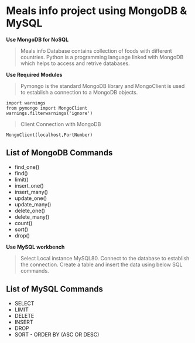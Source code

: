 # Meals info project using MongoDB & MySQL

**Use MongoDB for NoSQL**

> Meals info Database contains collection of foods with different countries.
> Python is a programming language linked with MongoDB which helps to access and retrive databases.

**Use Required Modules**

> Pymongo is the standard MongoDB library and MongoClient is used to establish a connection to a MongoDB objects.
```
import warnings
from pymongo import MongoClient
warnings.filterwarnings('ignore')
```
> Client Connection with MongoDB
```
MongoClient(localhost,PortNumber)
```

## List of MongoDB Commands

- find_one()
- find()
- limit()
- insert_one()
- insert_many()
- update_one()
- update_many()
- delete_one()
- delete_many()
- count()
- sort()
- drop()

**Use MySQL workbench**

> Select Local instance MySQL80.
> Connect to the database to establish the connection.
> Create a table and insert the data using below SQL commands.

## List of MySQL Commands

- SELECT
- LIMIT
- DELETE
- INSERT
- DROP
- SORT - ORDER BY (ASC OR DESC)
